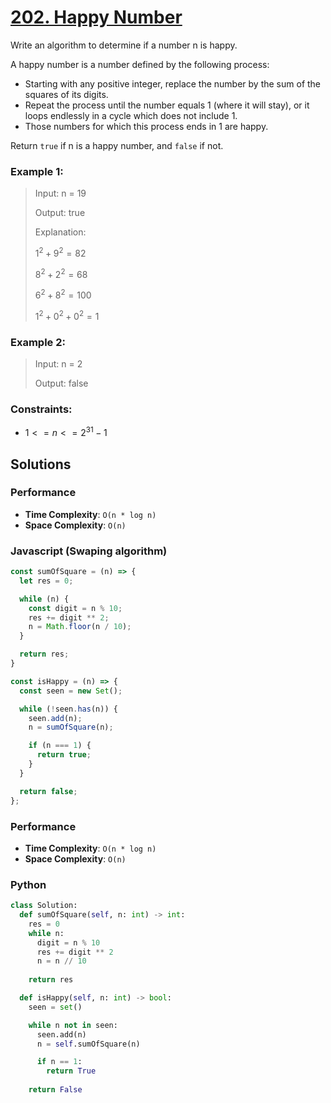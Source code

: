 # [202. Happy Number](https://leetcode.com/problems/happy-number/description/)

Write an algorithm to determine if a number n is happy.

A happy number is a number defined by the following process:

- Starting with any positive integer, replace the number by the sum of the squares of its digits.
- Repeat the process until the number equals 1 (where it will stay), or it loops endlessly in a cycle which does not include 1.
- Those numbers for which this process ends in 1 are happy.

Return `true` if n is a happy number, and `false` if not.

 
### Example 1:
> Input: n = 19
>
> Output: true
>
> Explanation:
>
> $1^2 + 9^2 = 82$
>
> $8^2 + 2^2 = 68$
>
> $6^2 + 8^2 = 100$
>
> $1^2 + 0^2 + 0^2 = 1$


### Example 2:
> Input: n = 2
>
> Output: false
 

### Constraints:
- $1 <= n <= 2^{31} - 1$


## Solutions

### Performance

- **Time Complexity**: `O(n * log n)`
- **Space Complexity**: `O(n)`

### Javascript (Swaping algorithm)
```javascript
const sumOfSquare = (n) => {
  let res = 0;

  while (n) {
    const digit = n % 10;
    res += digit ** 2;
    n = Math.floor(n / 10);
  }

  return res;
}

const isHappy = (n) => {
  const seen = new Set();

  while (!seen.has(n)) {
    seen.add(n);
    n = sumOfSquare(n);

    if (n === 1) {
      return true;
    }
  }

  return false;
};
```

### Performance

- **Time Complexity**: `O(n * log n)`
- **Space Complexity**: `O(n)`

### Python
```python
class Solution:
  def sumOfSquare(self, n: int) -> int:
    res = 0
    while n:
      digit = n % 10
      res += digit ** 2
      n = n // 10
    
    return res

  def isHappy(self, n: int) -> bool:
    seen = set()

    while n not in seen:
      seen.add(n)
      n = self.sumOfSquare(n)

      if n == 1:
        return True
    
    return False
```